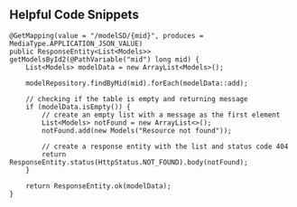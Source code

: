## Helpful Code Snippets

    @GetMapping(value = "/modelSD/{mid}", produces = MediaType.APPLICATION_JSON_VALUE)
    public ResponseEntity<List<Models>> getModelsById2(@PathVariable("mid") long mid) {
        List<Models> modelData = new ArrayList<Models>();

        modelRepository.findByMid(mid).forEach(modelData::add);

        // checking if the table is empty and returning message
        if (modelData.isEmpty()) {
            // create an empty list with a message as the first element
            List<Models> notFound = new ArrayList<>();
            notFound.add(new Models("Resource not found"));

            // create a response entity with the list and status code 404
            return ResponseEntity.status(HttpStatus.NOT_FOUND).body(notFound);
        }

        return ResponseEntity.ok(modelData);
    }
